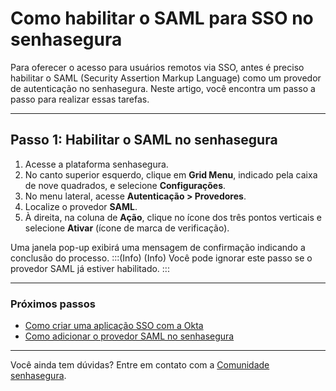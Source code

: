 # Como habilitar o SAML para SSO no senhasegura

Para oferecer o acesso para usuários remotos via SSO, antes é preciso habilitar o SAML (Security Assertion Markup Language) como um provedor de autenticação no senhasegura. Neste artigo, você encontra um passo a passo para realizar essas tarefas.

* * *
## Passo 1: Habilitar o SAML no senhasegura

1. Acesse a plataforma senhasegura.
2. No canto superior esquerdo, clique em **Grid Menu**, indicado pela caixa de nove quadrados, e selecione **Configurações**.
3. No menu lateral, acesse **Autenticação > Provedores**.
4. Localize o provedor **SAML**.
5. À direita, na coluna de **Ação**, clique no ícone dos três pontos verticais e selecione **Ativar** (ícone de marca de verificação).

Uma janela pop-up exibirá uma mensagem de confirmação indicando a conclusão do processo.
:::(Info) (Info)
Você pode ignorar este passo se o provedor SAML já estiver habilitado.
:::

* * *
### Próximos passos

* [Como criar uma aplicação SSO com a Okta](/v3-33/docs/pt/domum-how-to-create-a-saml-application-with-okta)
* [Como adicionar o provedor SAML no senhasegura](/v3-33/docs/pt/domum-how-to-add-the-saml-provider-to-senhasegura)

* * *
Você ainda tem dúvidas? Entre em contato com a [Comunidade senhasegura](https://community.senhasegura.io/).
